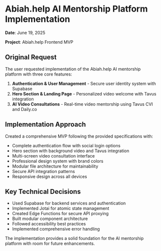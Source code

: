 # Abiah.help AI Mentorship Platform Implementation

**Date**: June 19, 2025  
 
**Project**: Abiah.help Frontend MVP

## Original Request

The user requested implementation of the Abiah.help AI mentorship platform with three core features:

1. **Authentication & User Management** - Secure user identity system with Supabase
2. **Hero Section & Landing Page** - Personalized video welcome with Tavus integration  
3. **AI Video Consultations** - Real-time video mentorship using Tavus CVI and Daily.co

## Implementation Approach

Created a comprehensive MVP following the provided specifications with:

- Complete authentication flow with social login options
- Hero section with background video and Tavus integration
- Multi-screen video consultation interface
- Professional design system with brand colors
- Modular file architecture for maintainability
- Secure API integration patterns
- Responsive design across all devices

## Key Technical Decisions

- Used Supabase for backend services and authentication
- Implemented Jotai for atomic state management
- Created Edge Functions for secure API proxying
- Built modular component architecture
- Followed accessibility best practices
- Implemented comprehensive error handling

The implementation provides a solid foundation for the AI mentorship platform with room for future enhancements.